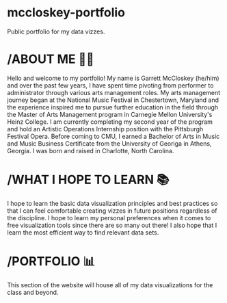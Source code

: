 # mccloskey-portfolio
Public portfolio for my data vizzes. 

# /ABOUT ME 👨‍💻
Hello and welcome to my portfolio! My name is Garrett McCloskey (he/him) and over the past few years, I have spent time pivoting from performer to administrator through various arts management roles. My arts management journey began at the National Music Festival in Chestertown, Maryland and the experience inspired me to pursue further education in the field through the Master of Arts Management program in Carnegie Mellon University's Heinz College. I am currently completing my second year of the program and hold an Artistic Operations Internship position with the Pittsburgh Festival Opera. Before coming to CMU, I earned a Bachelor of Arts in Music and Music Business Certificate from the University of Georiga in Athens, Georgia. I was born and raised in Charlotte, North Carolina. 

# /WHAT I HOPE TO LEARN 📚
I hope to learn the basic data visualization principles and best practices so that I can feel comfortable creating vizzes in future positions regardless of the discipline. I hope to learn my personal preferences when it comes to free visualization tools since there are so many out there! I also hope that I learn the most efficient way to find relevant data sets.

# /PORTFOLIO 📊
This section of the website will house all of my data visualizations for the class and beyond. 
